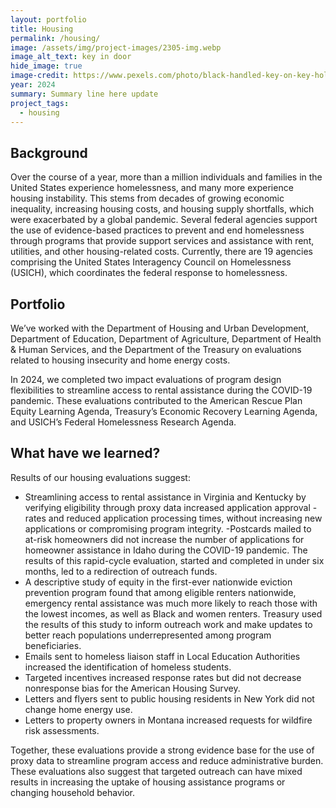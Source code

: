 ```yaml
---
layout: portfolio
title: Housing
permalink: /housing/
image: /assets/img/project-images/2305-img.webp
image_alt_text: key in door
hide_image: true
image-credit: https://www.pexels.com/photo/black-handled-key-on-key-hole-101808/
year: 2024
summary: Summary line here update
project_tags:
  - housing
---
```


## Background
Over the course of a year, more than a million individuals and families in the United States experience homelessness, and many more experience housing instability. This stems from decades of growing economic inequality, increasing housing costs, and housing supply shortfalls, which were exacerbated by a global pandemic. Several federal agencies support the use of evidence-based practices to prevent and end homelessness through programs that provide support services and assistance with rent, utilities, and other housing-related costs. Currently, there are 19 agencies comprising the United States Interagency Council on Homelessness (USICH), which coordinates the federal response to homelessness.

## Portfolio
We’ve worked with the Department of Housing and Urban Development, Department of Education, Department of Agriculture, Department of Health & Human Services, and the Department of the Treasury on evaluations related to housing insecurity and home energy costs.

In 2024, we completed two impact evaluations of program design flexibilities to streamline access to rental assistance during the COVID-19 pandemic. These evaluations contributed to the American Rescue Plan Equity Learning Agenda, Treasury’s Economic Recovery Learning Agenda, and USICH’s Federal Homelessness Research Agenda.

## What have we learned?
Results of our housing evaluations suggest:
- Streamlining access to rental assistance in Virginia and Kentucky by verifying eligibility through proxy data increased application approval - rates and reduced application processing times, without increasing new applications or compromising program integrity.
 -Postcards mailed to at-risk homeowners did not increase the number of applications for homeowner assistance in Idaho during the COVID-19 pandemic. The results of this rapid-cycle evaluation, started and completed in under six months, led to a redirection of outreach funds.
- A descriptive study of equity in the first-ever nationwide eviction prevention program found that among eligible renters nationwide, emergency rental assistance was much more likely to reach those with the lowest incomes, as well as Black and women renters. Treasury used the results of this study to inform outreach work and make updates to better reach populations underrepresented among program beneficiaries.
- Emails sent to homeless liaison staff in Local Education Authorities increased the identification of homeless students.
- Targeted incentives increased response rates but did not decrease nonresponse bias for the American Housing Survey.
- Letters and flyers sent to public housing residents in New York did not change home energy use.
- Letters to property owners in Montana increased requests for wildfire risk assessments.

Together, these evaluations provide a strong evidence base for the use of proxy data to streamline program access and reduce administrative burden. These evaluations also suggest that targeted outreach can have mixed results in increasing the uptake of housing assistance programs or changing household behavior.
